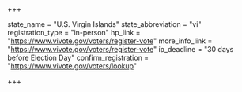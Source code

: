 +++

state_name = "U.S. Virgin Islands"
state_abbreviation = "vi"
registration_type = "in-person"
hp_link = "https://www.vivote.gov/voters/register-vote"
more_info_link = "https://www.vivote.gov/voters/register-vote"
ip_deadline = "30 days before Election Day"
confirm_registration = "https://www.vivote.gov/voters/lookup"

+++
